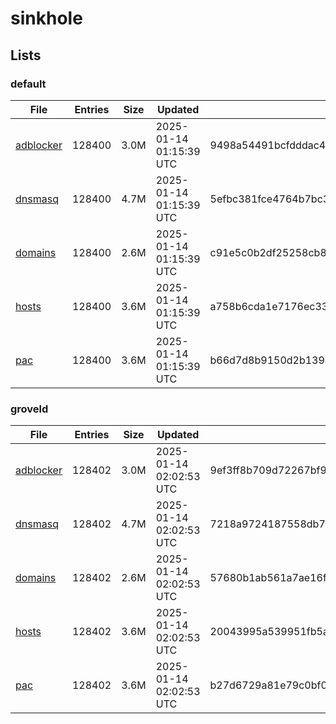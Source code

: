 # sinkhole

## Lists

### default

|File|Entries|Size|Updated|Hash|
|-|-|-|-|-|
|[adblocker](https://raw.githubusercontent.com/groveld/sinkhole/lists/default/adblocker.txt)|128400|3.0M|2025-01-14 01:15:39 UTC|9498a54491bcfdddac4b744f3f1552a20dcc4a29f1a588025069b9bef032d86a|
|[dnsmasq](https://raw.githubusercontent.com/groveld/sinkhole/lists/default/dnsmasq.txt)|128400|4.7M|2025-01-14 01:15:39 UTC|5efbc381fce4764b7bc339da2741e33bb2baa84ab1c11d1d4aa4cac54ed43079|
|[domains](https://raw.githubusercontent.com/groveld/sinkhole/lists/default/domains.txt)|128400|2.6M|2025-01-14 01:15:39 UTC|c91e5c0b2df25258cb8c58124fe04e8d82fd2befb712eabc392ef580dee1cf3b|
|[hosts](https://raw.githubusercontent.com/groveld/sinkhole/lists/default/hosts.txt)|128400|3.6M|2025-01-14 01:15:39 UTC|a758b6cda1e7176ec33435a45403319eca7a4a28a9b4f72df3e0c526bab9d8ec|
|[pac](https://raw.githubusercontent.com/groveld/sinkhole/lists/default/pac.txt)|128400|3.6M|2025-01-14 01:15:39 UTC|b66d7d8b9150d2b1394b9c598eb77ce17bb839e51f8895ec41e62d783f1f4ede|

### groveld

|File|Entries|Size|Updated|Hash|
|-|-|-|-|-|
|[adblocker](https://raw.githubusercontent.com/groveld/sinkhole/lists/groveld/adblocker.txt)|128402|3.0M|2025-01-14 02:02:53 UTC|9ef3ff8b709d72267bf9bf54072cdead12e418caf21def90085fcc10d3e32974|
|[dnsmasq](https://raw.githubusercontent.com/groveld/sinkhole/lists/groveld/dnsmasq.txt)|128402|4.7M|2025-01-14 02:02:53 UTC|7218a9724187558db73607fde987a27b6b6d037042327f5b93136011971e6a27|
|[domains](https://raw.githubusercontent.com/groveld/sinkhole/lists/groveld/domains.txt)|128402|2.6M|2025-01-14 02:02:53 UTC|57680b1ab561a7ae16ff4065b50c7fd91adf6aaf1ed3f774453ee346afd61179|
|[hosts](https://raw.githubusercontent.com/groveld/sinkhole/lists/groveld/hosts.txt)|128402|3.6M|2025-01-14 02:02:53 UTC|20043995a539951fb5a8bd84b201f8b6296526ec4d0713ce3fb8d00b52ffefdd|
|[pac](https://raw.githubusercontent.com/groveld/sinkhole/lists/groveld/pac.txt)|128402|3.6M|2025-01-14 02:02:53 UTC|b27d6729a81e79c0bf0859c858718f84d5a43c12f220b9290f7fec9a607d6535|
